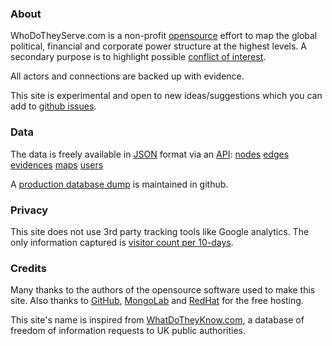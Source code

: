 ### About

WhoDoTheyServe.com is a non-profit [opensource] effort to map the
global political, financial and corporate power structure at the highest levels.
A secondary purpose is to highlight possible [conflict of interest][coi].

All actors and connections are backed up with evidence.

This site is experimental and open to new ideas/suggestions which
you can add to [github issues][issues].

### Data

The data is freely available in [JSON] format via an [API]:
[nodes](http://wdts-dizzib0.rhcloud.com/api/nodes)
[edges](http://wdts-dizzib0.rhcloud.com/api/edges)
[evidences](http://wdts-dizzib0.rhcloud.com/api/evidences)
[maps](http://wdts-dizzib0.rhcloud.com/api/maps)
[users](http://wdts-dizzib0.rhcloud.com/api/users)

A [production database dump][db-dump] is maintained in github.

### Privacy

This site does not use 3rd party tracking tools like Google analytics.
The only information captured is [visitor count per 10-days][hit-count].

### Credits

Many thanks to the authors of the opensource software used to make this site.
Also thanks to [GitHub], [MongoLab] and [RedHat] for the free hosting.

This site's name is inspired from [WhatDoTheyKnow.com][wdtk], a database of freedom of
information requests to UK public authorities.

[api]:        http://en.wikipedia.org/wiki/Application_programming_interface
[beta]:       https://en.wikipedia.org/wiki/Software_release_life_cycle
[coi]:        http://en.wikipedia.org/wiki/Conflict_of_interest
[db-dump]:    https://github.com/dizzib/prod-db-dump
[hit-count]:  http://wdts-dizzib0.rhcloud.com/api/hive/n-hits-2016
[github]:     https://github.com
[issues]:     https://github.com/dizzib/WhoDoTheyServe.com/issues
[json]:       http://en.wikipedia.org/wiki/Json
[login]:      #/user/signin
[mongolab]:   http://mongolab.com
[RedHat]:     https://www.openshift.com
[opensource]: https://github.com/dizzib/WhoDoTheyServe.com
[wdtk]:       https://www.whatdotheyknow.com
